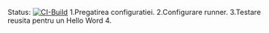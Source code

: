 Status:
[![CI-Build](https://github.com/AlexandruMoldoveanu/FinalState/actions/workflows/build.yml/badge.svg)](https://github.com/AlexandruMoldoveanu/FinalState/actions/workflows/build.yml)
1.Pregatirea configuratiei.
2.Configurare runner.
3.Testare reusita pentru un Hello Word
4.
